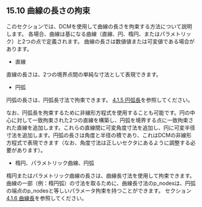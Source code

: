 ## 15.10 曲線の長さの拘束

このセクションでは、DCMを使用して曲線の長さを拘束する方法について説明します。
各場合、曲線は基になる曲線（直線、円、楕円、またはパラメトリック）と2つの点で定義されます。
曲線の長さは数値値または可変値である場合があります。

- 直線

直線の長さは、2つの境界点間の単純な寸法として表現できます。
- 円弧

円弧の長さは、円弧長寸法で拘束できます。
[4.1.5 円弧長](4.1._Dimensions_with_a_value.md)を参照してください。

なお、円弧長を拘束するために非線形方程式を使用することも可能です。円の中心に対して一致拘束された2つの直線を構築し、円弧を境界する点に一致拘束された直線を追加します。これらの直線間に可変角度寸法を追加し、円に可変半径寸法を追加します。円弧の長さは角度と半径の積であり、これはDCMの非線形方程式で表現できます（なお、角度寸法は正しいセクタにあるように調整する必要があります）。
- 楕円、パラメトリック曲線、円弧

楕円またはパラメトリック曲線の長さは、曲線長寸法を使用して拘束できます。
曲線の一部（例：楕円弧）の寸法を取るために、曲線長寸法のp\_nodesは、円弧の端点のp\_nodesと等しいパラメータ拘束を持つことができます。
セクション[4.1.6 曲線長](4.1._Dimensions_with_a_value.md)を参照してください。
